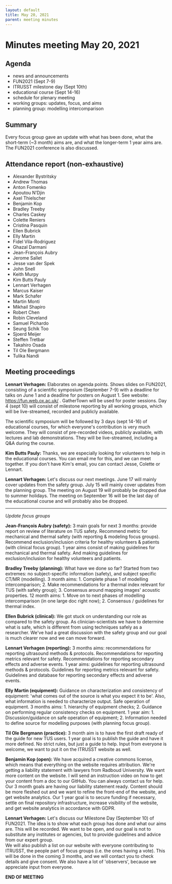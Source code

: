 ```yaml
---
layout: default
title: May 20, 2021
parent: meeting minutes
---
```


# Minutes meeting May 20, 2021 

## Agenda
-   news and announcements
-   FUN2021 (Sept 7-9)
-   ITRUSST milestone day (Sept 10th)
-   educational course (Sept 14-16)
-   schedule for plenary meeting
-   working groups: updates, focus, and aims
-   planning group: modelling intercomparison


## Summary
Every focus group gave an update with what has been done, what the short-term (~3 month) aims are, and what the longer-term 1 year aims are. The FUN2021 conference is also discussed. 

## Attendance report (non-exhaustive)

- Alexander Bystritsky
- Andrew Thomas
- Anton Fomenko
- Apoutou N’Djin
- Axel Thielscher
- Benjamin Kop
- Bradley Treeby
- Charles Caskey
- Colette Reniers
- Cristina Pasquin
- Ellen Bubrick
- Elly Martin
- Fidel Vila-Rodriguez
- Ghazal Darmani
- Jean-François Aubry
- Jerome Sallet
- Jesse van der Spek
- John Snell
- Keith Murpy
- Kim Butts Pauly
- Lennart Verhagen
- Marcus Kaiser
- Mark Schafer
- Martin Monti
- Mikhail Shapiro
- Robert Chen
- Robin Cleveland
- Samuel Pichardo
- Seung Schik Too
- Sjoerd Meijer
- Steffen Tretbar
- Takahiro Osada
- Til Ole Bergmann
- Tulika Nandi 

## Meeting proceedings  

**Lennart Verhagen:** Elaborates on agenda points. Shows slides on FUN2021, consisting of a scientific symposium (September 7-9) with a deadline for talks on June 1 and a deadline for posters on August 1. See website: https://fun.web.ox.ac.uk/ . GatherTown will be used for poster sessions. Day 4 (sept 10) will consist of milestone reporting by all working groups, which will be live-streamed, recorded and publicly available.

The scientific symposium will be followed by 3 days (sept 14-16) of educational courses, for which everyone's contribution is very much welcome. They will consist of pre-recorded videos, publicly available, with lectures and lab demonstrations. They will be live-streamed, including a Q&A during the course.

**Kim Butts Pauly:** Thanks, we are especially looking for volunteers to help in the educational courses. You can email me for this, and we can meet together. If you don't have Kim's email, you can contact Jesse, Colette or Lennart.

**Lennart Verhagen:** Let's discuss our next meetings. June 17 will mainly cover updates from the safety group. July 15 will mainly cover updates from the planning group. The meeting on August 19 will probably be dropped due to summer holidays. The meeting on September 16 will be the last day of the educational course and will probably also be dropped.

---
*Update focus groups*

**Jean-François Aubry (safety):** 3 main goals for next 3 months: provide report on review of literature on TUS safety. Recommend metric for mechanical and thermal safety (with reporting & modeling focus groups). Recommend exclusion/inclusion criteria for healthy volunteers & patients (with clinical focus group). 1 year aims consist of making guidelines for mechanical and thermal safety. And making guidelines for exclusion/inclusion for healthy volunteers and patients.

**Bradley Treeby (planning):** What have we done so far? Started from two extremes: no subject-specific information (safety), and subject specific CT/MR (modelling). 3 month aims: 1. Complete phase 1 of modelling intercomparison; 2. Make recommendations for a thermal index relevant for TUS (with safety group); 3. Consensus around mapping images' acoustic properties. 12 month aims: 1. Move on to next phases of modelling intercomparison (in one large doc right now); 2. Consensus / guidelines for thermal index.

**Ellen Bubrick (clinical):** We got stuck on understanding our role as compared to the safety group. As clinician-scientists we have to determine what is safe, which is different from using techniques safely as a researcher. We've had a great discussion with the safety group and our goal is much clearer now and we can move forward.

**Lennart Verhagen (reporting):** 3 months aims: recommendations for reporting ultrasound methods & protocols. Recommendations for reporting metrics relevant for safety. Recommendations for reporting secondary effects and adverse events. 1 year aims: guidelines for reporting ultrasound methods & protocols. Guidelines for reporting metrics relevant for safety. Guidelines and database for reporting secondary effects and adverse events.

**Elly Martin (equipment):** Guidance on characterization and consistency of equipment: 'what comes out of the source is what you expect it to be'. Also, what information is needed to characterize output. Safe operation of equipment. 3 months aims: 1. hierarchy of equipment checks; 2. Guidance on performing regular consistency checks on equipment. 1 year aim: 1. Discussion/guidance on safe operation of equipment; 2. Information needed to define source for modelling purposes (with planning focus group).

**Til Ole Bergmann (practice):** 3 month aim is to have the first draft ready of the guide for new TUS users. 1 year goal is to publish the guide and have it more defined. No strict rules, but just a guide to help. Input from everyone is welcome, we want to put it on the ITRUSST website as well.

**Benjamin Kop (open):** We have acquired a creative commons license, which means that everything on the website requires attribution. We're getting a liability statement with lawyers from Radboud University. We want more content on the website. I will send an instruction video on how to get your content from a doc to our GitHub. You can always contact us for help. Our 3 month goals are having our liability statement ready. Content should be more fleshed out and we want to refine the front-end of the website, and get website analytics. Our 1 year goal is to secure funding if necessary, settle on final repository infrastructure, increase visibility of the website, and get website analytics in accordance with GDPR. 

**Lennart Verhagen:** Let's discuss our Milestone Day (September 10) of FUN2021. The idea is to show what each group has done and what our aims are. This will be recorded. We want to be open, and our goal is not to substitute any institutes or agencies, but to provide guidelines and advice from our expert group.\
We will also publish a list on our website with everyone contributing to ITRUSST, the people part of focus groups (i.e. the ones having a vote). This will be done in the coming 3 months, and we will contact you to check details and give consent. We also have a lot of 'observers', because we appreciate input from everyone.

**END OF MEETING**

